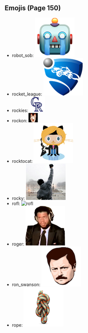 
## Emojis (Page 150)

* robot_sob: ![robot_sob](output/robot_sob.png)
* rocket_league: ![rocket_league](output/rocket_league.png)
* rockies: ![rockies](output/rockies.jpg)
* rockon: ![rockon](output/rockon.gif)
* rocktocat: ![rocktocat](output/rocktocat.png)
* rocky: ![rocky](output/rocky.png)
* rofl: ![rofl](output/rofl)
* roger: ![roger](output/roger.png)
* ron_swanson: ![ron_swanson](output/ron_swanson.png)
* rope: ![rope](output/rope.png)
